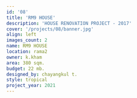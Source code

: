 ```yaml
---
id: '08'
title: 'RM9 HOUSE'
description: 'HOUSE RENOVATION PROJECT - 2017'
cover: '/projects/08/banner.jpg'
align: left
images_count: 2
name: RM9 HOUSE
location: rama2
owner: k.kham
area: 380 sqm.
budget: 22 mb.
designed_by: chayangkul t.
style: tropical
project_year: 2021
---
```

